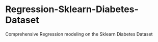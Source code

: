 # Regression-Sklearn-Diabetes-Dataset
Comprehensive Regression modeling on the Sklearn Diabetes Dataset
